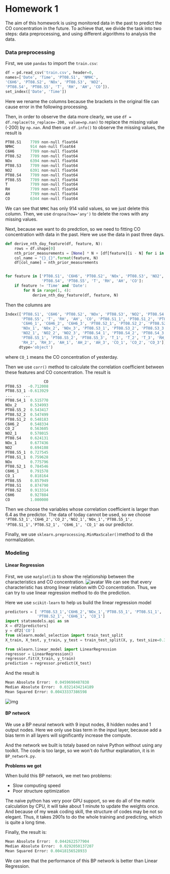 # Homework 1
The aim of this homework is using monitored data in the past to predict the CO concentration in the future.
To achieve that, we divide the task into two steps: data preprocessing, and using different algorithms to analysis the data.
### Data preprocessing
First, we use `pandas` to import the `train.csv`:
```python
df = pd.read_csv('train.csv', header=0,
names=['Date', 'Time', 'PT08.S1', 'NMHC', 
'C6H6', 'PT08.S2', 'NOx', 'PT08.S3', 'NO2',
'PT08.S4', 'PT08.S5', 'T', 'RH', 'AH', 'CO']).
set_index(['Date', 'Time'])
```
Here we rename the columns because the brackets in the original file can cause error in the following processing. 

Then, in order to observe the data more clearly, we use `df = df.replace(to_replace=-200, value=np.nan)` to replace the missing value (-200) by `np.nan`. And then use `df.info()` to observe the missing values, the result is
```python
PT08.S1    7709 non-null float64
NMHC       914 non-null float64
C6H6       7709 non-null float64
PT08.S2    7709 non-null float64
NOx        6394 non-null float64
PT08.S3    7709 non-null float64
NO2        6391 non-null float64
PT08.S4    7709 non-null float64
PT08.S5    7709 non-null float64
T          7709 non-null float64
RH         7709 non-null float64
AH         7709 non-null float64
CO         6344 non-null float64
```
We can see that `NMHC` has only 914 valid values, so we just delete this column. Then, we use `dropna(how='any')`  to delete the rows with any missing values.

Next, because we want to do predction, so we need to fitting CO concentration with data in the past. Here we use the data in past three days.
```python
def derive_nth_day_feature(df, feature, N):
    rows = df.shape[0]
    nth_prior_measurements = [None] * N + [df[feature][i - N] for i in range(N, rows)]
    col_name = "{}_{}".format(feature, N)
    df[col_name] = nth_prior_measurements


for feature in ['PT08.S1', 'C6H6', 'PT08.S2', 'NOx', 'PT08.S3', 'NO2',
                'PT08.S4', 'PT08.S5', 'T', 'RH', 'AH', 'CO']:
    if feature != 'Time' and 'Date':
        for N in range(1, 4):
            derive_nth_day_feature(df, feature, N)
```
Then the columns are
```python
Index(['PT08.S1', 'C6H6', 'PT08.S2', 'NOx', 'PT08.S3', 'NO2', 'PT08.S4',
       'PT08.S5', 'T', 'RH', 'AH', 'CO', 'PT08.S1_1', 'PT08.S1_2', 'PT08.S1_3',
       'C6H6_1', 'C6H6_2', 'C6H6_3', 'PT08.S2_1', 'PT08.S2_2', 'PT08.S2_3',
       'NOx_1', 'NOx_2', 'NOx_3', 'PT08.S3_1', 'PT08.S3_2', 'PT08.S3_3',
       'NO2_1', 'NO2_2', 'NO2_3', 'PT08.S4_1', 'PT08.S4_2', 'PT08.S4_3',
       'PT08.S5_1', 'PT08.S5_2', 'PT08.S5_3', 'T_1', 'T_2', 'T_3', 'RH_1',
       'RH_2', 'RH_3', 'AH_1', 'AH_2', 'AH_3', 'CO_1', 'CO_2', 'CO_3'],
      dtype='object')
```
 where `CO_1` means the CO concentration of yesterday.
 
 Then we use `corr()` method to calculate the correlation coefficient between these features and CO concentration. The result is
```python
                 CO
PT08.S3   -0.712008
PT08.S3_1 -0.613929
...		...
PT08.S4_1  0.515770
NOx_2      0.534993
PT08.S5_2  0.543417
PT08.S2_2  0.547499
PT08.S1_2  0.548183
C6H6_2     0.548334
CO_2       0.563605
NO2_1      0.578015
PT08.S4    0.624131
NOx_1      0.677436
NO2        0.694108
PT08.S5_1  0.727545
PT08.S1_1  0.759628
NOx        0.775796
PT08.S2_1  0.784546
C6H6_1     0.791578
CO_1       0.818164
PT08.S5    0.857949
PT08.S1    0.874790
PT08.S2    0.913314
C6H6       0.927884
CO         1.000000
```
Then we choose the variables whose correlation coefficient is larger than 6.4 as the predictor. The data of today cannot be used, so we choose `'PT08.S3_1','C6H6_2','CO_2','NO2_1','NOx_1','PT08.S5_1', 'PT08.S1_1','PT08.S2_1', 'C6H6_1', 'CO_1'` as our predictor.

Finally, we use `sklearn.preprocessing.MinMaxScaler()`method to di the normalization.
### Modeling
#### Linear Regression
First, we use `matplotlib` to show the relationship between the characteristics and CO concentration.
![avatar](https://github.com/cgscmm/ML-homework/blob/master/Homework1-COprediction/data_visualization.png)
We can see that every characteristic has strong linear relation with CO concentration. Thus, we can try to use linear regression method to do the prediction.

Here we use `scikit-learn` to help us build the linear regression model
```python
predictors = [ 'PT08.S3_1','C6H6_2','NOx_1','PT08.S5_1', 'PT08.S1_1',
              'PT08.S2_1', 'C6H6_1', 'CO_1']
import statsmodels.api as sm
X = df2[predictors]
y = df2['CO']
from sklearn.model_selection import train_test_split
X_train, X_test, y_train, y_test = train_test_split(X, y, test_size=0.3, random_state=1)

from sklearn.linear_model import LinearRegression
regressor = LinearRegression()
regressor.fit(X_train, y_train)
prediction = regressor.predict(X_test)
```
And the result is 
```python
Mean Absolute Error:  0.0459690487838
Median Absolute Error:  0.0321434214189
Mean Squared Error: 0.00433337386598
```
![img](https://github.com/cgscmm/ML-homework/blob/master/Homework1-COprediction/figure1.jpg)

#### BP network
We use a BP neural network with 9 input nodes, 8 hidden nodes and 1 output nodes. Here we only use bias term in the input layer, because add a bias term in all layers will significantly increase the compute.

And the network we built is totaly based on naive Python without using any toolkit. The code is too large, so we won't do furthur explanation, it is in `BP_network.py`.

**Problems we got**

When build this BP network, we met two problems:

- Slow computing speed
- Poor structure optimization

The naive python has very poor GPU support, so we do all of the matrix calculation by CPU, it will take about 1 minute to update the weights once. And because of my weak coding skill, the structure of codes may be not so elegant. Thus, it takes 2901s to do the whole training and predicting, which is quite a long time.

Finally, the result is:
```python
Mean Absolute Error:  0.0442622577904
Median Absolute Error:  0.0292050137207
Mean Squared Error: 0.00418156528933
```
We can see that the performance of this BP network is better than Linear Regression.


